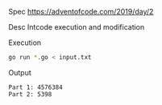 Spec https://adventofcode.com/2019/day/2

Desc Intcode execution and modification

Execution

```bash
go run *.go < input.txt
```

Output

```
Part 1: 4576384
Part 2: 5398
```


